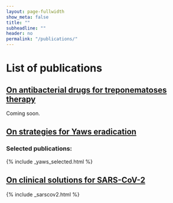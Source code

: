 ```yaml
---
layout: page-fullwidth
show_meta: false
title: ""
subheadline: ""
header: no
permalink: "/publications/"
---
```


# List of publications

## [On antibacterial drugs for treponematoses therapy](https://curetrep.org/trepab/)

Coming soon.

## [On strategies for Yaws eradication](https://curetrep.org/yaws/)

### Selected publications:

{% include _yaws_selected.html %}

## [On clinical solutions for SARS-CoV-2](https://curetrep.org/sarscov2/)

{% include _sarscov2.html %}
